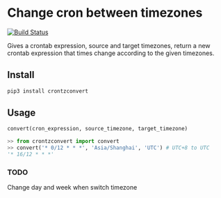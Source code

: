 # Change cron between timezones

[![Build Status](https://travis-ci.com/VidocqH/cron-timezone-convert.svg?branch=main)](https://travis-ci.com/VidocqH/cron-timezone-convert)

Gives a crontab expression, source and target timezones, return a new crontab expression that times change according to the given timezones.

## Install
```bash
pip3 install crontzconvert
```

## Usage

```python
convert(cron_expression, source_timezone, target_timezone)
```

```python
>> from crontzconvert import convert
>> convert('* 0/12 * * *', 'Asia/Shanghai', 'UTC') # UTC+8 to UTC
'* 16/12 * * *'
```

### TODO

Change day and week when switch timezone

